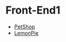 # Front-End1
 - [PetShop](https://gregom7.github.io/Front-End1/PetShop)
 - [LemonPie](https://gregom7.github.io/Front-End1/Lemon%20Pie)
